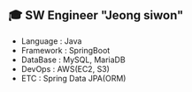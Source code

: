 ## 🎓 SW Engineer "Jeong siwon"
 * Language : Java
 * Framework : SpringBoot
 * DataBase : MySQL, MariaDB
 * DevOps : AWS(EC2, S3)
 * ETC : Spring Data JPA(ORM)
